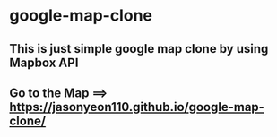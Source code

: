 # google-map-clone

## This is just simple google map clone by using Mapbox API

## Go to the Map ==> https://jasonyeon110.github.io/google-map-clone/
